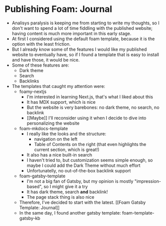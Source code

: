 # Publishing Foam: Journal

- Analisys paralysis is keeping me from starting to write my thoughts, so I don't want to spend a lot of time fiddling with the published website; having content is much more important in this early stage.
- At first I considered using the default foam template, because it is the option with the least friction.
- But I already know some of the features I would like my published website to eventually have, so if I found a template that is easy to install and have those, it would be nice.
- Some of these features are:
  - Dark theme
  - Search
  - Backlinks
- The templates that caught my attention were:
  - foamy-nextjs
    - I'm interested in learning Next.js, that's what I liked about this
    - It has MDX support, which is nice
    - But the website is very barebones: no dark theme, no search, no backlink
    - [[Maybe]] I'll reconsider using it when I decide to dive into personalizing the website
  - foam-mkdocs-template
    - I really like the looks and the structure:
      - navigation on the left
      - Table of Contents on the right (that even highlights the current section, which is great!)
    - It also has a nice built-in search
    - I haven't tried to, but customization seems simple enough, so maybe I could add the Dark Theme without much effort
    - Unfortunatelly, no out-of-the-box backlink support
  - foam-gatsby-template
    - I'm not a big fan of Gatsby, but my opinion is mostly "impression-based", so I might give it a try
    - It has dark theme, search **and** backlink!
    - The page stack thing is also nice
  - Therefore, I've decided to start with the latest. [[Foam Gatsby Template: Journal]]
  - In the same day, I found another gatsby template: foam-template-gatsby-kb